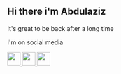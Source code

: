 ## Hi there i'm Abdulaziz

It's great to be back after a long time <br/>

I'm on social media <br/>

<a href="https://t.me/akiylov">
<img src="https://uxwing.com/wp-content/themes/uxwing/download/brands-and-social-media/telegram-white-icon.png" width="30px"/>
<a/>
<a href="https://t.me/akiylov" >
<img src="https://i.pngimg.me/thumb/f/720/m2i8H7K9G6m2b1G6.png" width="30px" />
<a/>
<a href="https://t.me/akiylov">
<img src="https://p1.hiclipart.com/preview/283/435/762/linkedin-icon-text-logo-line-symbol-blackandwhite-square-png-clipart.jpg" width="30px"/>
<a/>


